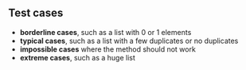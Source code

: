 ## Test cases
* **borderline cases**, such as a list with 0 or 1 elements
* **typical cases**, such as a list with a few duplicates or no duplicates
* **impossible cases** where the method should not work
* **extreme cases**, such as a huge list